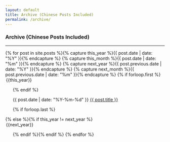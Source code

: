 ```yaml
---
layout: default
title: Archive (Chinese Posts Included)
permalink: /archive/
---
```


### Archive (Chinese Posts Included)

---

{% for post in site.posts  %}{% capture this_year %}{{ post.date | date: "%Y" }}{% endcapture %}
{% capture this_month %}{{ post.date | date: "%m" }}{% endcapture %}
{% capture next_year %}{{ post.previous.date | date: "%Y" }}{% endcapture %}
{% capture next_month %}{{ post.previous.date | date: "%m" }}{% endcapture %}
{% if forloop.first %}<legend id="{{this_year}}">{{this_year}}</legend><ul>{% endif %}
<p><span>{{ post.date | date: "%Y-%m-%d" }}</span> <a class="pjaxlink" href="{{ site.baseurl }}{{ post.url }}">{{ post.title }}</a></p>
{% if forloop.last %}</ul>{% else %}{% if this_year != next_year %}</ul><legend id="{{next_year}}">{{next_year}}</legend><ul>{% endif %}{% endif %}
{% endfor %} 

